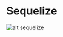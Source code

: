 # Sequelize
![alt sequelize](https://miro.medium.com/v2/resize:fit:1000/1*H7paZeTp0TFEEOpA0mXf-w.jpeg)
